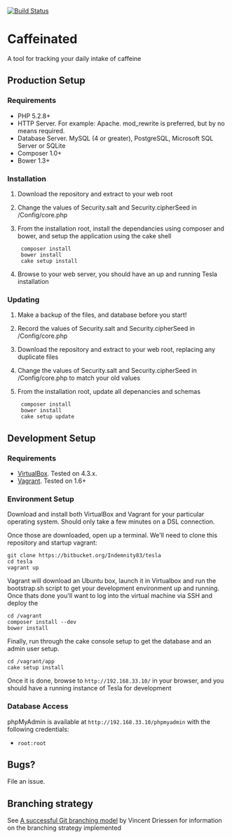 [![Build Status](https://travis-ci.org/Indemnity83/caffeinated.svg?branch=develop)](https://travis-ci.org/Indemnity83/caffeinated)

# Caffeinated

A tool for tracking your daily intake of caffeine

## Production Setup

### Requirements
- PHP 5.2.8+
- HTTP Server. For example: Apache. mod_rewrite is preferred, but by no means required.
- Database Server. MySQL (4 or greater), PostgreSQL, Microsoft SQL Server or SQLite
- Composer 1.0+
- Bower 1.3+

### Installation

1. Download the repository and extract to your web root
1. Change the values of Security.salt and Security.cipherSeed in /Config/core.php
1. From the installation root, install the dependancies using composer and bower, and setup the application using the cake shell

		composer install
		bower install
		cake setup install

1. Browse to your web server, you should have an up and running Tesla installation

### Updating

1. Make a backup of the files, and database before you start!
1. Record the values of Security.salt and Security.cipherSeed in /Config/core.php
1. Download the repository and extract to your web root, replacing any duplicate files
1. Change the values of Security.salt and Security.cipherSeed in /Config/core.php to match your old values
1. From the installation root, update all depenancies and schemas

		composer install
		bower install
		cake setup update

## Development Setup

### Requirements

- [VirtualBox](https://www.virtualbox.org/wiki/Downloads). Tested on 4.3.x.
- [Vagrant](http://www.vagrantup.com/downloads.html). Tested on 1.6+

### Environment Setup

Download and install both VirtualBox and Vagrant for your particular operating system. Should only take a few minutes on a DSL connection.

Once those are downloaded, open up a terminal. We'll need to clone this repository and startup vagrant:

	git clone https://bitbucket.org/Indemnity83/tesla
	cd tesla
	vagrant up

Vagrant will download an Ubuntu box, launch it in Virtualbox and run the bootstrap.sh script to get your development environment up and running. Once thats done you'll want to log into the virtual machine via SSH and deploy the

	cd /vagrant
	composer install --dev
	bower install

Finally, run through the cake console setup to get the database and an admin user setup.

	cd /vagrant/app
	cake setup install

Once it is done, browse to `http://192.168.33.10/` in your browser, and you should have a running instance of Tesla for development

### Database Access

phpMyAdmin is available at `http://192.168.33.10/phpmyadmin` with the following credentials:

- `root:root`

## Bugs?

File an issue.

## Branching strategy

See [A successful Git branching model](http://nvie.com/posts/a-successful-git-branching-model/) by Vincent Driessen for information on the branching strategy implemented
